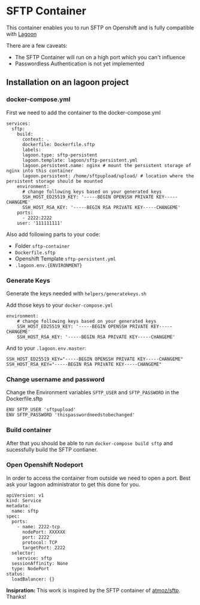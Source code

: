# SFTP Container
This container enables you to run SFTP on Openshift and is fully compatible with [Lagoon](http://github.com/amazeeio/lagoon)

There are a few caveats:
  - The SFTP Container will run on a high port which you can't influence
  - Passwordless Authentication is not yet implemented

## Installation on an lagoon project

### docker-compose.yml
First we need to add the container to the docker-compose.yml

```
services:
  sftp:
    build:
      context: .
      dockerfile: Dockerfile.sftp
      labels:
      lagoon.type: sftp-persistent
      lagoon.template: lagoon/sftp-persistent.yml
      lagoon.persistent.name: nginx # mount the persistent storage of nginx into this container
      lagoon.persistent: /home/sftpupload/upload/ # location where the persistent storage should be mounted
    environment:
      # change following keys based on your generated keys
      SSH_HOST_ED25519_KEY: '-----BEGIN OPENSSH PRIVATE KEY-----CHANGEME'
      SSH_HOST_RSA_KEY: '-----BEGIN RSA PRIVATE KEY-----CHANGEME'
    ports:
      - 2222:2222
    user: '111111111'
```

Also add following parts to your code:
- Folder `sftp-container`
- `Dockerfile.sftp`
- Openshift Template `sftp-persistent.yml`
- `.lagoon.env.{ENVIRONMENT}`

### Generate Keys

Generate the keys needed with `helpers/generatekeys.sh`

Add those keys to your `docker-compose.yml`

```
environment:
    # change following keys based on your generated keys
    SSH_HOST_ED25519_KEY: '-----BEGIN OPENSSH PRIVATE KEY-----CHANGEME'
    SSH_HOST_RSA_KEY: '-----BEGIN RSA PRIVATE KEY-----CHANGEME'
```

And to your `.lagoon.env.master`:

```
SSH_HOST_ED25519_KEY="-----BEGIN OPENSSH PRIVATE KEY-----CHANGEME"
SSH_HOST_RSA_KEY="-----BEGIN RSA PRIVATE KEY-----CHANGEME"
```

### Change username and password

Change the Environment variables `SFTP_USER` and `SFTP_PASSWORD` in the Dockerfile.sftp
```
ENV SFTP_USER 'sftpupload'
ENV SFTP_PASSWORD 'thispasswordneedstobechanged'
```


### Build container
After that you should be able to run `docker-compose build sftp` and sucessfully build the SFTP contianer.

### Open Openshift Nodeport
In order to access the container from outside we need to open a port. Best ask your lagoon administrator to get this done for you.

```
apiVersion: v1
kind: Service
metadata:
  name: sftp
spec:
  ports:
    - name: 2222-tcp
      nodePort: XXXXXX
      port: 2222
      protocol: TCP
      targetPort: 2222
  selector:
    service: sftp
  sessionAffinity: None
  type: NodePort
status:
  loadBalancer: {}
```

**Insipration:** This work is inspired by the SFTP container of [atmoz/sftp](https://github.com/atmoz/sftp/). Thanks!


